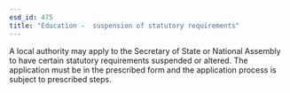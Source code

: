 ```yaml
---
esd_id: 475
title: "Education -  suspension of statutory requirements"
---
```


A local authority may apply to the Secretary of State or National Assembly to have certain statutory requirements suspended or altered.  The application must be in the prescribed form and the application process is subject to prescribed steps.


